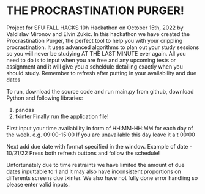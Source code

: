 # THE PROCRASTINATION PURGER!
Project for SFU FALL HACKS 10h Hackathon on October 15th, 2022 by Valdislav Mironov and Elvin Zukic. In this hackathon we have created the Procrastination Purger,
the perfect tool to help you with your crippling procrastination. It uses advanced algorithms to plan out your study sessions so you will never be studying AT THE LAST MINUTE 
ever again. All you need to do is to input when you are free and any upcoming tests or assignment and it will give you a scheldule detailing exactly when you should study. Remember to refresh after putting in your availability and due dates

To run, download the source code and run main.py from github, download Python and following libraries:
1. pandas 
2. tkinter
Finally run the application file!

First input your time availability in form of HH:MM-HH:MM for each day of the week. e.g. 09:00-15:00
If you are unavailable this day leave it a t 00:00

Next add due date with format specified in the window. Example of date - 10/21/22
Press both refresh buttons and follow the schedule!

Unfortunately due to time restraints we have limited the amount of due dates inputtable to 1
and it may also have inconsistent proportions on differents screens due tkinter. We also have not fully done error handling so please enter valid inputs.

